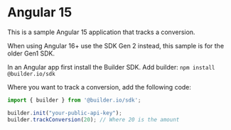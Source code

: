 # Angular 15

This is a sample Angular 15 application that tracks a conversion.

When using Angular 16+ use the SDK Gen 2 instead, this sample is for the older Gen1 SDK.

In an Angular app first install the Builder SDK.
Add builder:
`npm install @builder.io/sdk`

Where you want to track a conversion, add the following code:
```typescript
import { builder } from '@builder.io/sdk';

builder.init("your-public-api-key");
builder.trackConversion(20); // Where 20 is the amount
```

